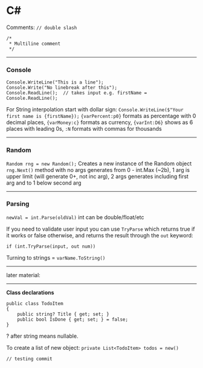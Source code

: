 # C#

Comments:
`// double slash`
```
/*
 * Multiline comment
 */
``` 

---

### Console

```
Console.WriteLine("This is a line");
Console.Write("No linebreak after this");
Console.ReadLine();  // takes input e.g. firstName = Console.ReadLine();
```
For String interpolation start with dollar sign:
`Console.WriteLine($"Your first name is {firstName});`
`{varPercent:p0}` formats as percentage with 0 decimal places, `{varMoney:c}` formats as currency, `{varInt:D6}` shows as 6 places with leading 0s, `:N` formats with commas for thousands

---

### Random

`Random rng = new Random();`
Creates a new instance of the Random object 
`rng.Next()` method with no args generates from 0 - int.Max (~2b), 1 arg is upper limit (will generate 0+, not inc arg), 2 args generates including first arg and to 1 below second arg

---

### Parsing

`newVal = int.Parse(oldVal)`
int can be double/float/etc

If you need to validate user input you can use `TryParse` which returns true if it works or false otherwise, and returns the result through the `out` keyword:

`if (int.TryParse(input, out num))`

Turning to strings = `varName.ToString()`




---
later material:

---

**Class declarations**
```
public class TodoItem
{
    public string? Title { get; set; }
    public bool IsDone { get; set; } = false;
}
```
? after string means nullable.

To create a list of new object: `private List<TodoItem> todos = new()`

`// testing commit`